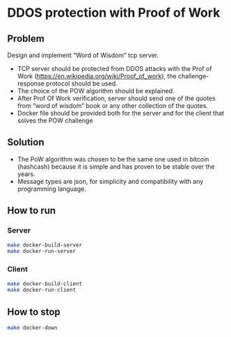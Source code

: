 # DDOS protection with Proof of Work


## Problem
Design and implement “Word of Wisdom” tcp server.
- TCP server should be protected from DDOS attacks with the Prof of Work (https://en.wikipedia.org/wiki/Proof_of_work), the challenge-response protocol should be used.
- The choice of the POW algorithm should be explained.
- After Prof Of Work verification, server should send one of the quotes from “word of wisdom” book or any other collection of the quotes.
- Docker file should be provided both for the server and for the client that solves the POW challenge

## Solution
- The PoW algorithm was chosen to be the same one used in bitcoin (hashcash) because it is simple and has proven to be stable over the years.
- Message types are json, for simplicity and compatibility with any programming language.

## How to run

### Server
```bash
make docker-build-server
make docker-run-server
```

### Client
```bash
make docker-build-client
make docker-run-client
```

## How to stop
```bash
make docker-down
```
